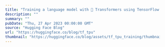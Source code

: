 ```yaml
---
title: "Training a language model with 🤗 Transformers using TensorFlow and TPUs"
description: ""
summary: ""
pubDate: "Thu, 27 Apr 2023 00:00:00 GMT"
source: "Hugging Face Blog"
url: "https://huggingface.co/blog/tf_tpu"
thumbnail: "https://huggingface.co/blog/assets/tf_tpu_training/thumbnail.png"
---
```


